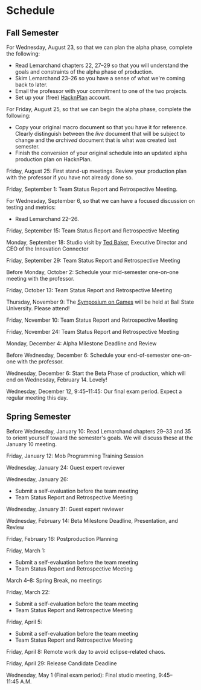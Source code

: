 # Schedule

## Fall Semester

For Wednesday, August 23, so that we can plan the alpha phase, complete the following:
- Read Lemarchand chapters 22, 27&ndash;29 so that you will understand the goals and constraints of the alpha phase of production.
- Skim Lemarchand 23&ndash;26 so you have a sense of what we're coming back to later.
- Email the professor with your commitment to one of the two projects.
- Set up your (free) [HacknPlan](https://hacknplan.com) account.

For Friday, August 25, so that we can begin the alpha phase, complete the following:
- Copy your original macro document so that you have it for reference. Clearly distinguish between the _live_ document that will be subject to change and the _archived_ document that is what was created last semester.
- Finish the conversion of your original schedule into an updated alpha production plan on HacknPlan. 

Friday, August 25: First stand-up meetings. Review your production plan with the professor if you have not already done so.

Friday, September 1: Team Status Report and Retrospective Meeting. 

For Wednesday, September 6, so that we can have a focused discussion on testing and metrics:
- Read Lemarchand 22&ndash;26.

Friday, September 15: Team Status Report and Retrospective Meeting

Monday, September 18: Studio visit by [Ted Baker](https://innovationconnector.com/tbaker-about-info/), Executive Director and CEO of the Innovation Connector

Friday, September 29: Team Status Report and Retrospective Meeting

Before Monday, October 2: Schedule your mid-semester one-on-one meeting with the professor.

Friday, October 13:  Team Status Report and Retrospective Meeting

Thursday, November 9: The [Symposium on Games](https://symposiumongames.org/) will be held at Ball State University. Please attend!

Friday, November 10:  Team Status Report and Retrospective Meeting

Friday, November 24: Team Status Report and Retrospective Meeting

Monday, December 4: Alpha Milestone Deadline and Review

Before Wednesday, December 6: Schedule your end-of-semester one-on-one with the professor.

Wednesday, December 6: Start the Beta Phase of production, which will end on Wednesday, February 14. Lovely!

Wednesday, December 12, 9:45&ndash;11:45: Our final exam period. Expect a regular meeting this day.


## Spring Semester

Before Wednesday, January 10: Read Lemarchand chapters 29&ndash;33 and 35 to orient yourself
toward the semester's goals. We will discuss these at the January 10 meeting.

Friday, January 12: Mob Programming Training Session

Wednesday, January 24: Guest expert reviewer

Wednesday, January 26: 
 - Submit a self-evaluation before the team meeting
 - Team Status Report and Retrospective Meeting

Wednesday, January 31: Guest expert reviewer

Wednesday, February 14: Beta Milestone Deadline, Presentation, and Review

Friday, February 16: Postproduction Planning

Friday, March 1: 
  - Submit a self-evaluation before the team meeting
  - Team Status Report and Retrospective Meeting

March 4&ndash;8: Spring Break, no meetings

Friday, March 22: 
 - Submit a self-evaluation before the team meeting
 - Team Status Report and Retrospective Meeting
  

Friday, April 5:
 - Submit a self-evaluation before the team meeting
 - Team Status Report and Retrospective Meeting

Friday, April 8: Remote work day to avoid eclipse-related chaos.

Friday, April 29: Release Candidate Deadline

Wednesday, May 1 (Final exam period): Final studio meeting, 9:45&ndash;11:45&nbsp;A.M.